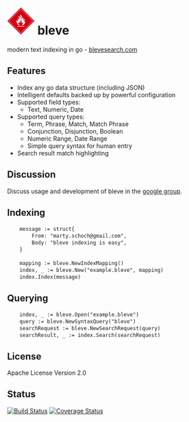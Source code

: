 # ![bleve](docs/bleve.png) bleve

modern text indexing in go - [blevesearch.com](http://www.blevesearch.com/)

## Features
* Index any go data structure (including JSON)
* Intelligent defaults backed up by powerful configuration
* Supported field types:
    * Text, Numeric, Date
* Supported query types:
    * Term, Phrase, Match, Match Phrase
    * Conjunction, Disjunction, Boolean
    * Numeric Range, Date Range
    * Simple query syntax for human entry
* Search result match highlighting

## Discussion

Discuss usage and development of bleve in the [google group](https://groups.google.com/forum/#!forum/bleve).

## Indexing

		message := struct{
			From: "marty.schoch@gmail.com",
			Body: "bleve indexing is easy",
		}

		mapping := bleve.NewIndexMapping()
		index, _ := bleve.New("example.bleve", mapping)
		index.Index(message)

## Querying

		index, _ := bleve.Open("example.bleve")
		query := bleve.NewSyntaxQuery("bleve")
		searchRequest := bleve.NewSearchRequest(query)
		searchResult, _ := index.Search(searchRequest)
		
## License

Apache License Version 2.0

## Status

[![Build Status](https://drone.io/github.com/blevesearch/bleve/status.png)](https://drone.io/github.com/blevesearch/bleve/latest)
[![Coverage Status](https://coveralls.io/repos/blevesearch/bleve/badge.png?branch=master)](https://coveralls.io/r/blevesearch/bleve?branch=master)
